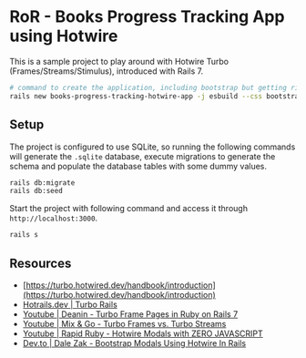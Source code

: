 # RoR - Books Progress Tracking App using Hotwire

This is a sample project to play around with Hotwire Turbo (Frames/Streams/Stimulus), introduced with Rails 7.

```sh
# command to create the application, including bootstrap but getting rid of mailer stuff
rails new books-progress-tracking-hotwire-app -j esbuild --css bootstrap --skip-action-mailer --skip-action-mailbox
```


## Setup

The project is configured to use SQLite, so running the following commands will generate the `.sqlite` database, execute migrations to generate the schema and populate the database tables with some dummy values.

```sh
rails db:migrate
rails db:seed
```

Start the project with following command and access it through `http://localhost:3000`.

```sh
rails s
```

## Resources

- [https://turbo.hotwired.dev/handbook/introduction](https://turbo.hotwired.dev/handbook/introduction)
- [Hotrails.dev | Turbo Rails](https://www.hotrails.dev/turbo-rails/turbo-frames-and-turbo-streams)
- [Youtube | Deanin - Turbo Frame Pages in Ruby on Rails 7](https://www.youtube.com/watch?v=iwZDoz_Ya2k)
- [Youtube | Mix & Go - Turbo Frames vs. Turbo Streams](https://www.youtube.com/watch?v=vnDWsGtzOCc)
- [Youtube | Rapid Ruby - Hotwire Modals with ZERO JAVASCRIPT](https://www.youtube.com/watch?v=WK16FeBfbxI)
- [Dev.to | Dale Zak - Bootstrap Modals Using Hotwire In Rails](https://dev.to/dalezak/bootstrap-modals-using-hotwire-in-rails-3pkh)
